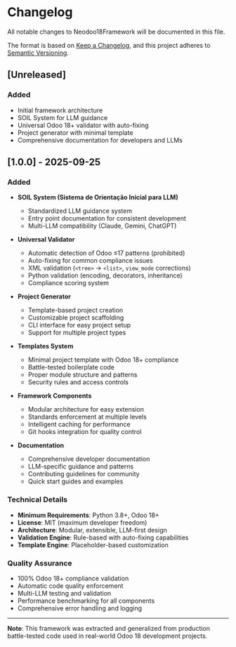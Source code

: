 # Changelog

All notable changes to Neodoo18Framework will be documented in this file.

The format is based on [Keep a Changelog](https://keepachangelog.com/en/1.0.0/),
and this project adheres to [Semantic Versioning](https://semver.org/spec/v2.0.0.html).

## [Unreleased]

### Added
- Initial framework architecture
- SOIL System for LLM guidance
- Universal Odoo 18+ validator with auto-fixing
- Project generator with minimal template
- Comprehensive documentation for developers and LLMs

## [1.0.0] - 2025-09-25

### Added
- **SOIL System (Sistema de Orientação Inicial para LLM)**
  - Standardized LLM guidance system
  - Entry point documentation for consistent development
  - Multi-LLM compatibility (Claude, Gemini, ChatGPT)

- **Universal Validator**
  - Automatic detection of Odoo ≤17 patterns (prohibited)
  - Auto-fixing for common compliance issues
  - XML validation (`<tree>` → `<list>`, `view_mode` corrections)
  - Python validation (encoding, decorators, inheritance)
  - Compliance scoring system

- **Project Generator**
  - Template-based project creation
  - Customizable project scaffolding
  - CLI interface for easy project setup
  - Support for multiple project types

- **Templates System**
  - Minimal project template with Odoo 18+ compliance
  - Battle-tested boilerplate code
  - Proper module structure and patterns
  - Security rules and access controls

- **Framework Components**
  - Modular architecture for easy extension
  - Standards enforcement at multiple levels
  - Intelligent caching for performance
  - Git hooks integration for quality control

- **Documentation**
  - Comprehensive developer documentation
  - LLM-specific guidance and patterns
  - Contributing guidelines for community
  - Quick start guides and examples

### Technical Details
- **Minimum Requirements**: Python 3.8+, Odoo 18+
- **License**: MIT (maximum developer freedom)
- **Architecture**: Modular, extensible, LLM-first design
- **Validation Engine**: Rule-based with auto-fixing capabilities
- **Template Engine**: Placeholder-based customization

### Quality Assurance
- 100% Odoo 18+ compliance validation
- Automatic code quality enforcement
- Multi-LLM testing and validation
- Performance benchmarking for all components
- Comprehensive error handling and logging

---

**Note**: This framework was extracted and generalized from production battle-tested code used in real-world Odoo 18 development projects.